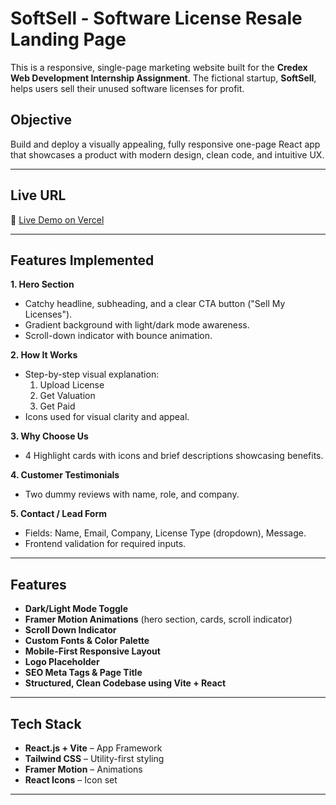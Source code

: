 #  SoftSell - Software License Resale Landing Page

This is a responsive, single-page marketing website built for the **Credex Web Development Internship Assignment**. The fictional startup, **SoftSell**, helps users sell their unused software licenses for profit.

##  Objective

Build and deploy a visually appealing, fully responsive one-page React app that showcases a product with modern design, clean code, and intuitive UX.

---
##  Live URL

🔗 [Live Demo on Vercel](https://soft-sell-software-licenses.vercel.app/)

---

##  Features Implemented

 **1. Hero Section**
- Catchy headline, subheading, and a clear CTA button ("Sell My Licenses").
- Gradient background with light/dark mode awareness.
- Scroll-down indicator with bounce animation.

 **2. How It Works**
- Step-by-step visual explanation:
  1. Upload License  
  2. Get Valuation  
  3. Get Paid  
- Icons used for visual clarity and appeal.

 **3. Why Choose Us**
- 4 Highlight cards with icons and brief descriptions showcasing benefits.

 **4. Customer Testimonials**
- Two dummy reviews with name, role, and company.

 **5. Contact / Lead Form**
- Fields: Name, Email, Company, License Type (dropdown), Message.
- Frontend validation for required inputs.

---

##  Features

-  **Dark/Light Mode Toggle**
-  **Framer Motion Animations** (hero section, cards, scroll indicator)
-  **Scroll Down Indicator**
-  **Custom Fonts & Color Palette**
-  **Mobile-First Responsive Layout**
-  **Logo Placeholder**
-  **SEO Meta Tags & Page Title**
-  **Structured, Clean Codebase using Vite + React**

---

##  Tech Stack

- **React.js + Vite** – App Framework  
- **Tailwind CSS** – Utility-first styling  
- **Framer Motion** – Animations  
- **React Icons** – Icon set  

---


